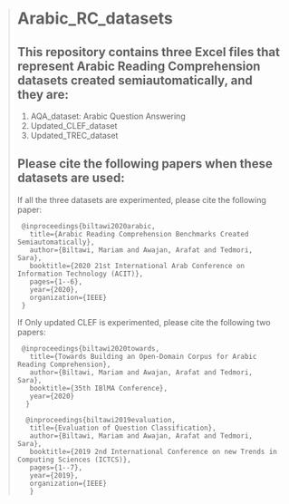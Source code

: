 > # Arabic_RC_datasets
> ## This repository contains three Excel files that represent Arabic Reading Comprehension datasets created semiautomatically, and they are:
> 
> 1.   AQA_dataset: Arabic Question Answering
> 2.   Updated_CLEF_dataset
> 3.   Updated_TREC_dataset
> 
> ## Please cite the following papers when these datasets are used:
>
>  If all the three datasets are experimented, please cite the following paper:
> 
>      @inproceedings{biltawi2020arabic,
>        title={Arabic Reading Comprehension Benchmarks Created Semiautomatically},
>        author={Biltawi, Mariam and Awajan, Arafat and Tedmori, Sara},
>        booktitle={2020 21st International Arab Conference on Information Technology (ACIT)},
>        pages={1--6},
>        year={2020},
>        organization={IEEE}
>      }
>      
>      
>  If Only updated CLEF is experimented, please cite the following two papers:
>  
>      @inproceedings{biltawi2020towards,
>        title={Towards Building an Open-Domain Corpus for Arabic Reading Comprehension},
>        author={Biltawi, Mariam and Awajan, Arafat and Tedmori, Sara},
>        booktitle={35th IBlMA Conference},
>        year={2020}
>       }
>       
>       @inproceedings{biltawi2019evaluation,
>        title={Evaluation of Question Classification},
>        author={Biltawi, Mariam and Awajan, Arafat and Tedmori, Sara},
>        booktitle={2019 2nd International Conference on new Trends in Computing Sciences (ICTCS)},
>        pages={1--7},
>        year={2019},
>        organization={IEEE}
>        }
>        
